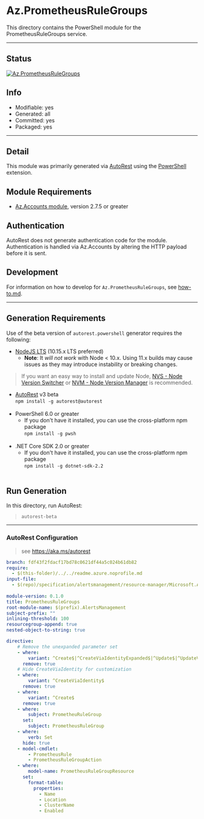 <!-- region Generated -->
# Az.PrometheusRuleGroups
This directory contains the PowerShell module for the PrometheusRuleGroups service.

---
## Status
[![Az.PrometheusRuleGroups](https://img.shields.io/powershellgallery/v/Az.PrometheusRuleGroups.svg?style=flat-square&label=Az.PrometheusRuleGroups "Az.PrometheusRuleGroups")](https://www.powershellgallery.com/packages/Az.PrometheusRuleGroups/)

## Info
- Modifiable: yes
- Generated: all
- Committed: yes
- Packaged: yes

---
## Detail
This module was primarily generated via [AutoRest](https://github.com/Azure/autorest) using the [PowerShell](https://github.com/Azure/autorest.powershell) extension.

## Module Requirements
- [Az.Accounts module](https://www.powershellgallery.com/packages/Az.Accounts/), version 2.7.5 or greater

## Authentication
AutoRest does not generate authentication code for the module. Authentication is handled via Az.Accounts by altering the HTTP payload before it is sent.

## Development
For information on how to develop for `Az.PrometheusRuleGroups`, see [how-to.md](how-to.md).
<!-- endregion -->

---
## Generation Requirements
Use of the beta version of `autorest.powershell` generator requires the following:
- [NodeJS LTS](https://nodejs.org) (10.15.x LTS preferred)
  - **Note**: It *will not work* with Node < 10.x. Using 11.x builds may cause issues as they may introduce instability or breaking changes.
> If you want an easy way to install and update Node, [NVS - Node Version Switcher](../nodejs/installing-via-nvs.md) or [NVM - Node Version Manager](../nodejs/installing-via-nvm.md) is recommended.
- [AutoRest](https://aka.ms/autorest) v3 beta <br>`npm install -g autorest@autorest`<br>&nbsp;
- PowerShell 6.0 or greater
  - If you don't have it installed, you can use the cross-platform npm package <br>`npm install -g pwsh`<br>&nbsp;
- .NET Core SDK 2.0 or greater
  - If you don't have it installed, you can use the cross-platform npm package <br>`npm install -g dotnet-sdk-2.2`<br>&nbsp;

## Run Generation
In this directory, run AutoRest:
> `autorest-beta`

---
### AutoRest Configuration
> see https://aka.ms/autorest

``` yaml
branch: fdf43f2fdacf17bd78c0621df44a5c024b61db82
require:
  - $(this-folder)/../../readme.azure.noprofile.md
input-file:
  - $(repo)/specification/alertsmanagement/resource-manager/Microsoft.AlertsManagement/stable/2023-03-01/PrometheusRuleGroups.json
  
module-version: 0.1.0
title: PrometheusRuleGroups
root-module-name: $(prefix).AlertsManagement
subject-prefix: ""
inlining-threshold: 100
resourcegroup-append: true
nested-object-to-string: true

directive:
    # Remove the unexpanded parameter set
    - where:
        variant: ^Create$|^CreateViaIdentityExpanded$|^Update$|^UpdateViaIdentity$
      remove: true
    # Hide CreateViaIdentity for customization
    - where:
        variant: ^CreateViaIdentity$
      remove: true
    - where:
        variant: ^Create$
      remove: true
    - where:
        subject: PrometheuRuleGroup
      set: 
        subject: PrometheusRuleGroup
    - where:
        verb: Set
      hide: true
    - model-cmdlet:
        - PrometheusRule
        - PrometheusRuleGroupAction
    - where:
        model-name: PrometheusRuleGroupResource
      set:
        format-table:
          properties:
            - Name
            - Location
            - ClusterName
            - Enabled
    
```
